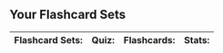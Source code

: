 <link rel="stylesheet" href="{{ '/assets/css/search.scss?v=' | append: site.github.build_revision | relative_url }}">

<h2>Your Flashcard Sets</h2>
  <body>
    <table id="flashcard-sets-table">
      <thead>
        <tr>
          <th>Flashcard Sets:</th>
          <th>Quiz:</th>
          <th>Flashcards:</th>
          <th>Stats:</th>
        </tr>
      </thead>
      <tbody id="flashcard-sets-container"></tbody>
    </table>
  </body>
  <script>
    // add event listener for form submission
  document.getElementById("flashcard-sets-container").innerHTML = '';
  fetch("https://csa-backend.rohanj.dev/api/flashcard/getYourFlashcardSets",
  { 
  method: 'POST',  
  headers: {
    'Content-Type': 'application/json'
  },
  body: '{}',
  credentials: 'include'
  }
  ).then(data => {
    if (data.status != 200) {
      window.location.href = "/login"
      data.json().then(console.log)
    } else {
      return data.json()
    }
  })
    .then(data => {
      data.forEach(data => {
        var flashcardSetRow = document.createElement("tr");
        var flashcardSetElem = document.createElement("td");
        var flashcardSetName = document.createElement("p");
        var mcButtonA = document.createElement("a")
        mcButtonA.href = "/quiz?id=" + data.id;
        mcButtonA.innerHTML = "mc"
        var mcButton = document.createElement("td")
        mcButton.appendChild(mcButtonA)
        var flashButtonA = document.createElement("a")
        flashButtonA.href = "/flashcard?id=" + data.id;
        flashButtonA.innerHTML = "flash"
        var flashButton = document.createElement("td")
        flashButton.appendChild(flashButtonA)
        flashcardSetName.innerHTML = data.name;
        flashcardSetElem.appendChild(flashcardSetName)
        var statsButtonA = document.createElement("a")
        statsButtonA.href = "/stats?id=" + data.id;
        statsButtonA.innerHTML = "stats"
        var statsButton = document.createElement("td")
        statsButton.appendChild(statsButtonA)
        // flashcardSetElem.appendChild(mcButton)
        // flashcardSetElem.appendChild(flashButton)
        flashcardSetRow.appendChild(flashcardSetElem);
        flashcardSetRow.appendChild(mcButton)
        flashcardSetRow.appendChild(flashButton)
        flashcardSetRow.appendChild(statsButton)
        document.getElementById("flashcard-sets-container").appendChild(flashcardSetRow);
      })
    });
    </script>
